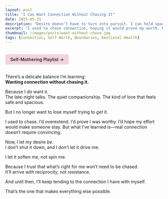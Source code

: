 ```yaml
---
layout: post
title: "I Can Want Connection Without Chasing It"
date: 2025-05-31
description: "Desire doesn’t have to turn into pursuit. I can hold space for what I long for—without running after it."
excerpt: "I used to chase connection, hoping it would prove my worth. Now I let my longing exist without turning it into a pursuit. Real connection doesn’t need convincing."
thumbnail: /images/posts/want-without-chase.jpg
tags: [Connection, Self-Worth, Boundaries, Emotional Health]
---
```


<a href="https://music.youtube.com/playlist?list=PLuO5E1rh5RqIzePJeOjdXo62gwnYJ748_&si=NvtF0mzI9Sx2IoPu&shuffle=1" 
   target="_blank" 
   class="back-button"
   style="display:inline-block; margin: 1rem auto; background-color: #F4D3D8; color: #1A2D41; padding: 0.5rem 1rem; border-radius: 6px; font-weight: 600; text-decoration: none;">
  Self‑Mothering Playlist →
</a>

There’s a delicate balance I’m learning:  
**Wanting connection without chasing it.**

Because I *do* want it.  
The late-night talks. The quiet companionship. The kind of love that feels safe and spacious.

But I no longer want to lose myself trying to *get* it.

I used to chase. I’d overextend. I’d prove I was worthy. I’d hope my effort would make someone stay. But what I’ve learned is—real connection doesn’t require convincing.

Now, I let my desire *be*.  
I don’t shut it down, and I don’t let it drive me.

I let it soften me, not spin me.

Because I trust that what’s right for me won’t need to be chased.  
It’ll arrive with reciprocity, not resistance.

And until then, I’ll keep tending to the connection I have with myself.

That’s the one that makes everything else possible.
